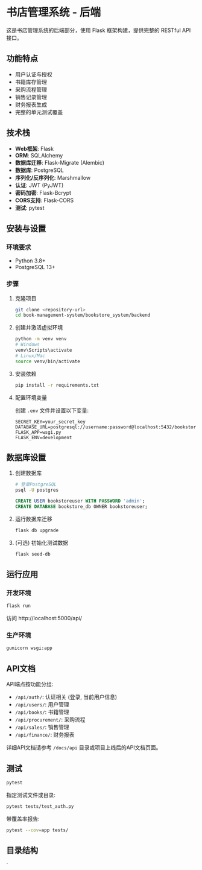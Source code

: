# 书店管理系统 - 后端

这是书店管理系统的后端部分，使用 Flask 框架构建，提供完整的 RESTful API 接口。

## 功能特点

- 用户认证与授权
- 书籍库存管理
- 采购流程管理
- 销售记录管理
- 财务报表生成
- 完整的单元测试覆盖

## 技术栈

- **Web框架**: Flask
- **ORM**: SQLAlchemy
- **数据库迁移**: Flask-Migrate (Alembic)
- **数据库**: PostgreSQL
- **序列化/反序列化**: Marshmallow
- **认证**: JWT (PyJWT)
- **密码加密**: Flask-Bcrypt
- **CORS支持**: Flask-CORS
- **测试**: pytest

## 安装与设置

### 环境要求

- Python 3.8+ 
- PostgreSQL 13+

### 步骤

1. 克隆项目
   ```bash
   git clone <repository-url>
   cd book-management-system/bookstore_system/backend
   ```

2. 创建并激活虚拟环境
   ```bash
   python -m venv venv
   # Windows
   venv\Scripts\activate
   # Linux/Mac
   source venv/bin/activate
   ```

3. 安装依赖
   ```bash
   pip install -r requirements.txt
   ```

4. 配置环境变量

   创建 `.env` 文件并设置以下变量:
   ```
   SECRET_KEY=your_secret_key
   DATABASE_URL=postgresql://username:password@localhost:5432/bookstore_db
   FLASK_APP=wsgi.py
   FLASK_ENV=development
   ```

## 数据库设置

1. 创建数据库

   ```bash
   # 登录PostgreSQL
   psql -U postgres
   ```

   ```sql
   CREATE USER bookstoreuser WITH PASSWORD 'admin';
   CREATE DATABASE bookstore_db OWNER bookstoreuser;
   ```

2. 运行数据库迁移

   ```bash
   flask db upgrade
   ```

3. (可选) 初始化测试数据

   ```bash
   flask seed-db
   ```

## 运行应用

### 开发环境

```bash
flask run
```

访问 http://localhost:5000/api/ 

### 生产环境

```bash
gunicorn wsgi:app
```

## API文档

API端点按功能分组:

- `/api/auth/`: 认证相关 (登录, 当前用户信息)
- `/api/users/`: 用户管理
- `/api/books/`: 书籍管理
- `/api/procurement/`: 采购流程
- `/api/sales/`: 销售管理
- `/api/finance/`: 财务报表

详细API文档请参考 `/docs/api` 目录或项目上线后的API文档页面。

## 测试

```bash
pytest
```

指定测试文件或目录:

```bash
pytest tests/test_auth.py
```

带覆盖率报告:

```bash
pytest --cov=app tests/
```

## 目录结构
`

